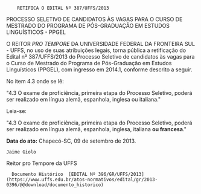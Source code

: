         RETIFICA O EDITAL Nº 387/UFFS/2013  

PROCESSO SELETIVO DE CANDIDATOS ÀS VAGAS PARA O CURSO DE MESTRADO DO PROGRAMA DE PÓS-GRADUAÇÃO EM ESTUDOS LINGUÍSTICOS - PPGEL

 O REITOR *PRO TEMPORE* DA UNIVERSIDADE FEDERAL DA FRONTEIRA SUL - UFFS, no uso de suas atribuições legais, torna pública a retificação do Edital nº 387/UFFS/2013 do Processo Seletivo de candidatos às vagas para o Curso de Mestrado do Programa de Pós-Graduação em Estudos Linguísticos (PPGEL), com ingresso em 2014.1, conforme descrito a seguir. 

 No item 4.3 onde se lê:

 "4.3 O exame de proficiência, primeira etapa do Processo Seletivo, poderá ser realizado em língua alemã, espanhola, inglesa ou italiana."

 Leia-se:

 "4.3 O exame de proficiência, primeira etapa do Processo Seletivo, poderá ser realizado em língua alemã, espanhola, inglesa, italiana **ou francesa**."

  

   **Data do ato:** Chapecó-SC, 09 de setembro de 2013.   
 

    Jaime Giolo   
 Reitor pro Tempore da UFFS 

      Documento Histórico  [EDITAL Nº 396/GR/UFFS/2013](https://www.uffs.edu.br/atos-normativos/edital/gr/2013-0396/@@download/documento_historico)     
      